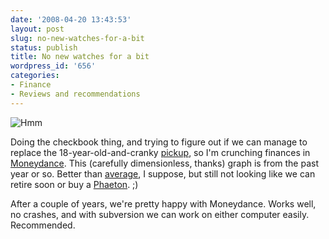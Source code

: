 ```yaml
---
date: '2008-04-20 13:43:53'
layout: post
slug: no-new-watches-for-a-bit
status: publish
title: No new watches for a bit
wordpress_id: '656'
categories:
- Finance
- Reviews and recommendations
---
```


![Hmm](http://www.phfactor.net/wp-pics/p-n-l.png)


Doing the checkbook thing, and trying to figure out if we can manage to replace the 18-year-old-and-cranky [pickup](http://fnord.phfactor.net/2007/09/09/our-truck-gets-stolen/), so I'm crunching finances in [Moneydance](http://fnord.phfactor.net/2006/05/29/a-simple-yet-useful-idea/). This (carefully dimensionless, thanks) graph is from the past year or so. Better than [average](http://fnord.phfactor.net/2008/02/27/one-possible-fate-of-the-housing-bubble-expansion/), I suppose, but still not looking like we can retire soon or buy a [Phaeton](http://www.latimes.com/news/printedition/highway1/la-hy-neil26apr26,1,2545835.story?coll=la-news-highway_1). ;)

After a couple of years, we're pretty happy with Moneydance. Works well, no crashes, and with subversion we can work on either computer easily. Recommended.
